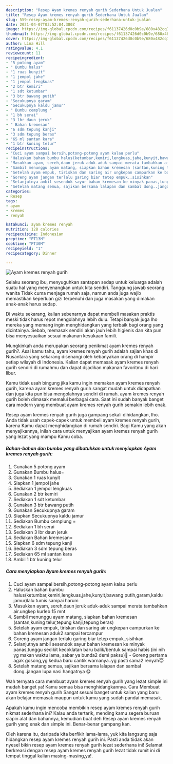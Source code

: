 ```yaml
---
description: "Resep Ayam kremes renyah gurih Sederhana Untuk Jualan"
title: "Resep Ayam kremes renyah gurih Sederhana Untuk Jualan"
slug: 559-resep-ayam-kremes-renyah-gurih-sederhana-untuk-jualan
date: 2021-04-07T03:52:04.380Z
image: https://img-global.cpcdn.com/recipes/f61137426d0c0b9e/680x482cq70/ayam-kremes-renyah-gurih-foto-resep-utama.jpg
thumbnail: https://img-global.cpcdn.com/recipes/f61137426d0c0b9e/680x482cq70/ayam-kremes-renyah-gurih-foto-resep-utama.jpg
cover: https://img-global.cpcdn.com/recipes/f61137426d0c0b9e/680x482cq70/ayam-kremes-renyah-gurih-foto-resep-utama.jpg
author: Lina Hill
ratingvalue: 4.1
reviewcount: 11
recipeingredient:
- "5 potong ayam"
- " Bumbu halus"
- "1 ruas kunyit"
- "1 jempol jahe"
- "1 jempol lengkuas"
- "2 btr kemiri"
- "1 sdt ketumbar"
- "3 btr bawang putih"
- "Secukupnya garam"
- "Secukupnya kaldu jamur"
- " Bumbu cemplung "
- "1 bh serai"
- "3 lbr daun jeruk"
- " Bahan kremesan"
- "6 sdm tepung kanji"
- "3 sdm tepung beras"
- "65 ml santan kara"
- "1 btr kuning telur"
recipeinstructions:
- "Cuci ayam sampai bersih,potong-potong ayam kalau perlu"
- "Haluskan bahan bumbu halus(ketumbar,kemiri,lengkuas,jahe,kunyit,bawang putih,garam,kaldu jamur)lalu tumis sampai harum"
- "Masukkan ayam, sereh,daun jeruk aduk-aduk sampai merata tambahkan air.ungkep kurleb 15 mnt"
- "Sambil menunggu ayam matang, siapkan bahan kremesan (santan,kuning telur,tepung kanji,tepung beras)"
- "Setelah ayam empuk, tiriskan dan saring air ungkepan campurkan ke bahan kremesan aduk2 sampai tercampur"
- "Goreng ayam jangan terlalu garing biar tetep empuk..sisihkan"
- "Selanjutnya ambil sesendok sayur bahan kremesan ke minyak panas,tunggu sedikit kecoklatan baru balik/bentuk sampai habis (ini nih yg makan waktu lama, sabar ya bunda2 demi paksu)😬 Goreng pertama agak gosong,yg kedua baru cantik warnanya..yg pasti sama2 renyah😇"
- "Setelah matang semua, sajikan bersama lalapan dan sambal dong..jangan lupa nasi hangatnya 😋"
categories:
- Resep
tags:
- ayam
- kremes
- renyah

katakunci: ayam kremes renyah 
nutrition: 128 calories
recipecuisine: Indonesian
preptime: "PT13M"
cooktime: "PT30M"
recipeyield: "1"
recipecategory: Dinner

---
```



![Ayam kremes renyah gurih](https://img-global.cpcdn.com/recipes/f61137426d0c0b9e/680x482cq70/ayam-kremes-renyah-gurih-foto-resep-utama.jpg)

Selaku seorang ibu, menyuguhkan santapan sedap untuk keluarga adalah suatu hal yang menyenangkan untuk kita sendiri. Tanggung jawab seorang  wanita Tidak cuma menjaga rumah saja, namun anda juga wajib memastikan keperluan gizi terpenuhi dan juga masakan yang dimakan anak-anak harus sedap.

Di waktu  sekarang, kalian sebenarnya dapat membeli masakan praktis meski tidak harus repot mengolahnya lebih dulu. Tetapi banyak juga lho mereka yang memang ingin menghidangkan yang terbaik bagi orang yang dicintainya. Sebab, memasak sendiri akan jauh lebih higienis dan kita pun bisa menyesuaikan sesuai makanan kesukaan famili. 



Mungkinkah anda merupakan seorang penikmat ayam kremes renyah gurih?. Asal kamu tahu, ayam kremes renyah gurih adalah sajian khas di Nusantara yang sekarang disenangi oleh kebanyakan orang di hampir setiap wilayah di Indonesia. Kalian dapat memasak ayam kremes renyah gurih sendiri di rumahmu dan dapat dijadikan makanan favoritmu di hari libur.

Kamu tidak usah bingung jika kamu ingin memakan ayam kremes renyah gurih, karena ayam kremes renyah gurih sangat mudah untuk didapatkan dan juga kita pun bisa mengolahnya sendiri di rumah. ayam kremes renyah gurih boleh dimasak memalui berbagai cara. Saat ini sudah banyak banget cara modern yang membuat ayam kremes renyah gurih semakin lebih enak.

Resep ayam kremes renyah gurih juga gampang sekali dihidangkan, lho. Anda tidak usah capek-capek untuk membeli ayam kremes renyah gurih, karena Kamu dapat menghidangkan di rumah sendiri. Bagi Kamu yang akan menyajikannya, inilah cara untuk menyajikan ayam kremes renyah gurih yang lezat yang mampu Kamu coba.

<!--inarticleads1-->

##### Bahan-bahan dan bumbu yang dibutuhkan untuk menyiapkan Ayam kremes renyah gurih:

1. Gunakan 5 potong ayam
1. Gunakan  Bumbu halus=
1. Gunakan 1 ruas kunyit
1. Siapkan 1 jempol jahe
1. Sediakan 1 jempol lengkuas
1. Gunakan 2 btr kemiri
1. Sediakan 1 sdt ketumbar
1. Gunakan 3 btr bawang putih
1. Gunakan Secukupnya garam
1. Siapkan Secukupnya kaldu jamur
1. Sediakan  Bumbu cemplung =
1. Sediakan 1 bh serai
1. Sediakan 3 lbr daun jeruk
1. Sediakan  Bahan kremesan=
1. Siapkan 6 sdm tepung kanji
1. Sediakan 3 sdm tepung beras
1. Sediakan 65 ml santan kara
1. Ambil 1 btr kuning telur




<!--inarticleads2-->

##### Cara menyiapkan Ayam kremes renyah gurih:

1. Cuci ayam sampai bersih,potong-potong ayam kalau perlu
1. Haluskan bahan bumbu halus(ketumbar,kemiri,lengkuas,jahe,kunyit,bawang putih,garam,kaldu jamur)lalu tumis sampai harum
1. Masukkan ayam, sereh,daun jeruk aduk-aduk sampai merata tambahkan air.ungkep kurleb 15 mnt
1. Sambil menunggu ayam matang, siapkan bahan kremesan (santan,kuning telur,tepung kanji,tepung beras)
1. Setelah ayam empuk, tiriskan dan saring air ungkepan campurkan ke bahan kremesan aduk2 sampai tercampur
1. Goreng ayam jangan terlalu garing biar tetep empuk..sisihkan
1. Selanjutnya ambil sesendok sayur bahan kremesan ke minyak panas,tunggu sedikit kecoklatan baru balik/bentuk sampai habis (ini nih yg makan waktu lama, sabar ya bunda2 demi paksu)😬 - Goreng pertama agak gosong,yg kedua baru cantik warnanya..yg pasti sama2 renyah😇
1. Setelah matang semua, sajikan bersama lalapan dan sambal dong..jangan lupa nasi hangatnya 😋




Wah ternyata cara membuat ayam kremes renyah gurih yang lezat simple ini mudah banget ya! Kamu semua bisa menghidangkannya. Cara Membuat ayam kremes renyah gurih Sangat sesuai banget untuk kalian yang baru akan belajar memasak maupun untuk kamu yang sudah pandai memasak.

Apakah kamu ingin mencoba membikin resep ayam kremes renyah gurih nikmat sederhana ini? Kalau anda tertarik, mending kamu segera buruan siapin alat dan bahannya, kemudian buat deh Resep ayam kremes renyah gurih yang enak dan simple ini. Benar-benar gampang kan. 

Oleh karena itu, daripada kita berfikir lama-lama, yuk kita langsung saja hidangkan resep ayam kremes renyah gurih ini. Pasti anda tiidak akan nyesel bikin resep ayam kremes renyah gurih lezat sederhana ini! Selamat berkreasi dengan resep ayam kremes renyah gurih lezat tidak rumit ini di tempat tinggal kalian masing-masing,ya!.

